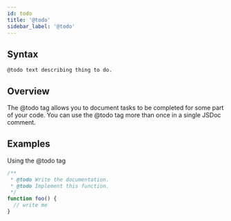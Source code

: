 ```yaml
---
id: todo
title: '@todo'
sidebar_label: '@todo'
---
```


## Syntax

`@todo text describing thing to do.`

## Overview

The @todo tag allows you to document tasks to be completed for some part of your code. You can use the @todo tag more than once in a single JSDoc comment.

## Examples

Using the @todo tag

```js
/**
 * @todo Write the documentation.
 * @todo Implement this function.
 */
function foo() {
  // write me
}
```

